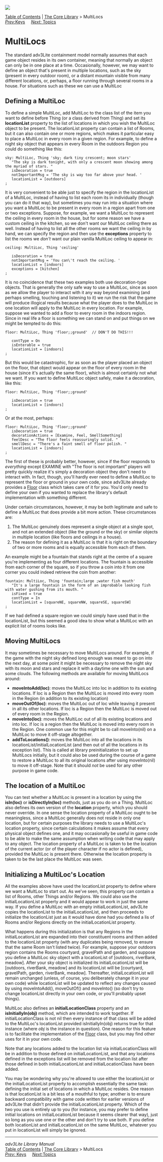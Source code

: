 <div class="topbar">

<img src="topbar.jpg" data-border="0" />

</div>

<div class="nav">

<a href="toc.htm" class="nav">Table of Contents</a> \|
<a href="core.htm" class="nav">The Core Library</a> \> MultiLocs  
<span class="navnp"><a href="key.htm" class="nav"><em>Prev:</em>Keys</a>
    <a href="topic.htm" class="nav"><em>Next:</em> Topics</a>    
</span>

</div>

<div class="main">

# MultiLocs

The standard adv3Lite containment model normally assumes that each game
object resides in its own container, meaning that normally an object can
only be in one place at a time. Occasionally, however, we may want to
define an object that's present in multiple locations, such as the sky
(present in every outdoor room), or a distant mountain visible from many
different locations, or, perhaps, a floor running through several rooms
in a house. For situations such as these we can use a MultiLoc

## Defining a MultiLoc

To define a simple MultiLoc, add MultiLoc to the class list of the item
you want to define before Thing (or a class derived from Thing) and set
its **locationList** property to the list of locations in which you wish
the MultiLoc object to be present. The locationList property can contain
a list of Rooms, but it can also contain one or more regions, which
makes it particular easy to place a MultiLoc in every room in a given
region. For example, to define a night sky object that appears in every
Room in the outdoors Region you could do something like this:

<div class="code">

    sky: MultiLoc, Thing 'sky; dark tiny crescent; moon stars'
       "The sky is dark tonight, with only a crescent moon showing among the myriad of stars. "
       isDecoration = true
       notImportantMsg = 'The sky is way too far above your head. '
       locationList = [outdoors]
    ;

</div>

It is very convenient to be able just to specify the region in the
locationList of a MultiLoc, instead of having to list each room its in
individually (though you can do it that way), but sometimes you may run
into a situation where you want a MultiLoc to be present in every room
in a region apart from one or two exceptions. Suppose, for example, we
want a MultiLoc to represent the ceiling in every room in the house, but
for some reason we have a custom ceiling in the kitchen, so we don't
want our MultiLoc ceiling there as well. Instead of having to list all
the other rooms we want the ceiling in by hand, we can specify the
region and then use the **exceptions** property to list the rooms we
*don't* want our plain vanilla MultiLoc ceiling to appear in:

<div class="code">

    ceiling: MultiLoc, Thing 'ceiling'
       
       isDecoration = true
       notImportantMsg = 'You can\'t reach the ceiling. '
       locationList = [indoors]
       exceptions = [kitchen]
    ;

</div>

It is no coincidence that these two examples both use decoration-type
objects. That is generally the only safe way to use a MultiLoc, since as
soon as we allow the player to interact with it any way beyond examining
(and perhaps smelling, touching and listening to it) we run the risk
that the game will produce illogical results because what the player
does to the MultiLoc in one location will apply to the MultiLoc in every
location. For example, suppose we wanted to add a floor to every room in
the indoors region. Since in real life a floor is something we can stand
on and put things on we might be tempted to do this:

<div class="code">

    floor: MultiLoc, Thing 'floor;;ground'  // DON'T DO THIS!!!
       
       contType = On  
       isEnterable = true
       locationList = [indoors]   
    ;

</div>

But this would be catastrophic, for as soon as the player placed an
object on the floor, that object would appear on the floor of every room
in the house (since it's actually the same floor), which is almost
certainly not what we want. If you want to define MultiLoc object
safely, make it a decoration, like this:

<div class="code">

    floor: MultiLoc, Thing 'floor;;ground' 
       
       isDecoration = true
       locationList = [indoors]   
    ;

</div>

Or at the most, perhaps:

<div class="code">

    floor: MultiLoc, Thing 'floor;;ground' 
       isDecoration = true   
       decorationActions = [Examine, Feel, SmellSomething]  
       feelDesc = "The floor feels reassuringly solid. "
       smellDesc = "There's a faint smell of floor polish. "
       locationList = [indoors] 
    ;

</div>

The first of these is probably better, however, since if the floor
responds to *everything* except EXAMINE with "The floor is not
important" players will pretty quickly realize it's simply a decoration
object they don't need to interact with. In fact, though, you'll hardly
ever need to define a MultiLoc to represent the floor or ground in your
own code, since adv3Lite already provides a [Floor](room.htm#roomfloor)
class which takes care of it for you. You'd only need to define your own
if you wanted to replace the library's default implementation with
something different.

Under certain circumstances, however, it may be both legitimate and safe
to define a MultiLoc that does provide a bit more action. These
circumstances are:

1.  The MultiLoc genuinely does represent a single object at a single
    spot, and not an extended object (like the ground or the sky) or
    similar objects in multiple location (like floors and ceilings in a
    house).
2.  The reason for defining it as a MultiLoc is that it is right on the
    boundary of two or more rooms and is equally accessible from each of
    them.

An example might be a fountain that stands right at the centre of a
square you're implementing as four different locations. The fountain is
accessible from each corner of the square, so if you throw a coin into
it from one corner you could indeed retrieve the coin from another:

<div class="code">

    fountain: MultiLoc, Thing 'fountain;large ;water fish mouth'
       "It's a large fountain in the form of an improbable looking fish with water gushing from its mouth. " 
       isFixed = true
       contType = In
       locationList = [squareNE, squareNW, squareSE, squareSW] 
    ;

</div>

If we had defined a square region we could simply have used that in the
locationList, but this seemed a good idea to show what a MultiLoc with
an explicit list of rooms looks like.

<span id="movingmulti"></span>

## Moving MultiLocs

It may sometimes be necessary to move MultiLocs around. For example, if
the game with the night sky defined long enough was meant to go on into
the next day, at some point it might be necessary to remove the night
sky with its moon and stars and replace it with a daytime one with the
sun and some clouds. The following methods are available for moving
MultiLocs around:

- **moveIntoAdd(loc)**: moves the MultiLoc into loc in addition to its
  existing locations. If loc is a Region then the MultiLoc is moved into
  every room in the Region (in addition to its existing location)
- **moveOutOf(loc)**: moves the MultiLoc out of loc while leaving it
  present in all its other locations. If loc is a Region then the
  MultiLoc is moved out of every room in the Region.
- **moveInto(loc)**: moves the MultiLoc out of all its existing
  locations and into loc. If loc is a region then the MultiLoc is moved
  into every room in the Region. One common use for this might be to
  call moveInto(nil) on a MultiLoc to move it off-stage altogether.
- **addToLocations()**: moves the MultiLoc into all the locations in its
  locationList/initialLocationList (and then out of all the locations in
  its exception list). This is called at library preinitialization to
  set up MultiLocs initially, but it could also be used during the
  course of a game to restore a MultiLoc to all its original locations
  after using moveInto(nil) to move it off-stage. Note that it should
  *not* be used for any other purpose in game code.

  
<span id="location"></span>

## The location of a MultiLoc

You can test whether a MultiLoc is present in a location by using the
**isIn(loc)** or **isDirectlyIn(loc)** methods, just as you do on a
Thing. MultiLoc also defines its own version of the **location**
property, which you should never override. In one sense the location
property of a MultiLoc ought to be meaningless, since a MultiLoc
generally does not reside in only one location, but for certain purposes
the library needs to use a MultiLoc's location property, since certain
calculations it makes assume that every physical object defines one, and
it may occasionally be useful in game code to be able to make the same
assumption when writing code that may apply to any object. The location
property of a MultiLoc is taken to be the location of the current actor
(or of the player character if no actor is defined), provided the
MultiLoc is present there. Otherwise the location property is taken to
be the last place the MultiLoc was seen.

  

## <span id="initloc">Initializing a MultiLoc's Location</span>

All the examples above have used the
<span class="code">locationList</span> property to define where we want
a MultLoc to start out. As we've seen, this property can contain a list
of Rooms, other Things and/or Regions. We could also use the
<span class="code">initialLocationList</span> property and it would
appear to work in just the same way. If you define a MultiLoc with an
empty <span class="code">initialLocationList</span>, adv3Lite copies the
<span class="code">locationList</span> to the
<span class="code">initialLocationList</span>, and then proceeds to
initialize the locationList just as it would have done had you defined a
lis of Rooms and/or Regions directly on the
<span class="code">initialLocationList</span> property.

What happens during this initialization is that any Regions in the
initialLocationList are expanded into their constituent rooms and then
added to the locationList property (with any duplicates being removed,
to ensure that the same Room isn't listed twice). For example, suppose
your <span class="code">outdoors</span> region contains the Rooms
<span class="code">courtyard</span>,
<span class="code">gravelPath</span> and
<span class="code">garden</span>, and suppose you define a MultiLoc
<span class="code">sky</span> object with a
<span class="code">locationList</span> of <span class="code">\[outdoors,
riverBank, meadow\]</span>. After your sky object is initialized its
<span class="code">initialLocationList</span> will be
<span class="code">\[outdoors, riverBank, meadow\]</span> and its
<span class="code">locationList</span> will be
<span class="code">\[courtyard, gravelPath, garden, riverBank,
meadow\]</span>. Thereafter,
<span class="code">initialLocationList</span> will remain unchanged
(unless, of course, you deliberately change it in your own code) while
<span class="code">locationList</span> will be updated to reflect any
changes caused by using <span class="code">moveIntoAdd()</span>,
<span class="code">moveOutOf()</span> and
<span class="code">moveInto()</span> (so don't try to change
<span class="code">locationList</span> directly in your own code, or
you'll probably upset things).

MultiLoc also defines an **initialLocationClass** property and an
**isInitiallyIn(obj)** method, which are intended to work together. If
<span class="code">initialLocationClass</span> is not nil then every
instance of that class will be added to the MultiLoc's
<span class="code">locationList</span> provided
<span class="code">isInitiallyIn(obj)</span> returns true for that
instance (where *obj* is the instance in question). One reason for this
feature is to facilitate the implementation of the
[Floor](room.htm#roomfloor) class, but you may find other uses for it in
your own code.

Note that any locations added to the location list via
<span class="code">initialLocationClass</span> will be in addition to
those defined on <span class="code">initialLocationList</span>, and that
any locations defined in the exceptions list will be removed from the
location list after those defined in both
<span class="code">initialLocationList</span> and
<span class="code">initialLocationClass</span> have been added.

You may be wondering why you're allowed to use either the
<span class="code">locationList</span> or the
<span class="code">initialLocationList</span> property to accomplish
essentially the same task: defining the initial set of locations in
which a MultiLoc resides. One reason is that
<span class="code">locationList</span> is a bit less of a mouthful to
type; another is to ensure backward compatibility with game code written
for earlier versions of adv3Lite that didn't provide the
<span class="code">initialLocationList</span> property. Which of the two
you use is entirely up to you (for instance, you may prefer to define
initial locations on <span class="code">initialLocationList</span>
because it seems clearer that way), just so long as you use one or the
other and don't try to use both. If you define both
<span class="code">locationList</span> and
<span class="code">initialLocationList</span> on the same MultiLoc,
whatever you put in <span class="code">locationList</span> will simply
be ignored.

</div>

------------------------------------------------------------------------

<div class="navb">

*adv3Lite Library Manual*  
<a href="toc.htm" class="nav">Table of Contents</a> \|
<a href="core.htm" class="nav">The Core Library</a> \> MultiLocs  
<span class="navnp"><a href="key.htm" class="nav"><em>Prev:</em> Keys</a>
    <a href="topic.htm" class="nav"><em>Next:</em>Topics</a>     </span>

</div>
